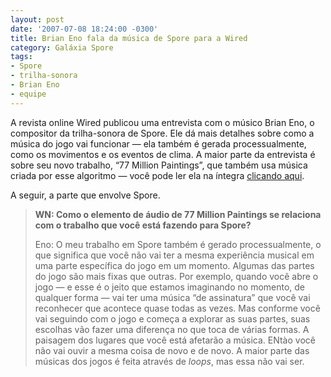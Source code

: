 ```yaml
---
layout: post
date: '2007-07-08 18:24:00 -0300'
title: Brian Eno fala da música de Spore para a Wired
category: Galáxia Spore
tags:
- Spore
- trilha-sonora
- Brian Eno
- equipe
---
```

A revista online Wired publicou uma entrevista com o músico Brian Eno, o compositor da trilha-sonora de Spore. Ele dá mais detalhes sobre como a música do jogo vai funcionar — ela também é gerada processualmente, como os movimentos e os eventos de clima. A maior parte da entrevista é sobre seu novo trabalho, “77 Million Paintings”, que também usa música criada por esse algoritmo — você pode ler ela na íntegra [clicando aqui](http://www.wired.com/culture/art/news/2007/07/eno_qa).

A seguir, a parte que envolve Spore.

> **WN: Como o elemento de áudio de 77 Million Paintings se relaciona com o trabalho que você está fazendo para Spore?**
>
> Eno: O meu trabalho em Spore também é gerado processualmente, o que significa que você não vai ter a mesma experiência musical em uma parte específica do jogo em um momento. Algumas das partes do jogo são mais fixas que outras. Por exemplo, quando você abre o jogo — e esse é o jeito que estamos imaginando no momento, de qualquer forma — vai ter uma música “de assinatura” que você vai reconhecer que acontece quase todas as vezes. Mas conforme você vai seguindo com o jogo e começa a explorar as suas partes, suas escolhas vão fazer uma diferença no que toca de várias formas. A paisagem dos lugares que você está afetarão a música. ENtào você não vai ouvir a mesma coisa de novo e de novo. A maior parte das músicas dos jogos é feita através de _loops_, mas essa não vai ser.
